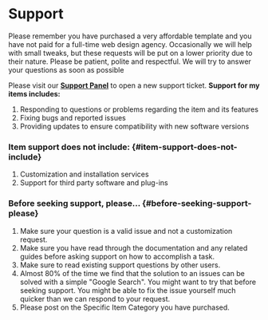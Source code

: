 # Support

Please remember you have purchased a very affordable template and you have not paid for a full-time web design agency. Occasionally we will help with small tweaks, but these requests will be put on a lower priority due to their nature. Please be patient, polite and respectful. We will try to answer your questions as soon as possible

Please visit our [**Support Panel**](http://vssupport.ticksy.com) to open a new support ticket. **Support for my items includes:**

1. Responding to questions or problems regarding the item and its features
2. Fixing bugs and reported issues
3. Providing updates to ensure compatibility with new software versions

###  **Item support does not include:** {#item-support-does-not-include}

1. Customization and installation services
2. Support for third party software and plug-ins

###  **Before seeking support, please...** {#before-seeking-support-please}

1. Make sure your question is a valid issue and not a customization request.
2. Make sure you have read through the documentation and any related guides before asking support on how to accomplish a task.
3. Make sure to read existing support questions by other users.
4. Almost 80% of the time we find that the solution to an issues can be solved with a simple "Google Search". You might want to try that before seeking support. You might be able to fix the issue yourself much quicker than we can respond to your request.
5. Please post on the Specific Item Category you have purchased.


